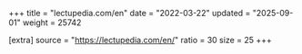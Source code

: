 +++
title = "lectupedia.com/en"
date = "2022-03-22"
updated = "2025-09-01"
weight = 25742

[extra]
source = "https://lectupedia.com/en/"
ratio = 30
size = 25
+++
